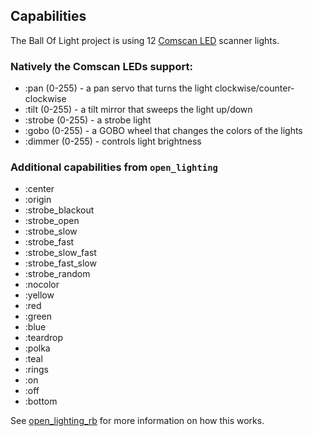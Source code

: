
## Capabilities

The Ball Of Light project is using 12 [Comscan LED](http://www.samash.com/wcsstore/root/Product_Manuals_Brochures/American%20DJ/ACOMSCANL/comscan_led.pdf) scanner lights.

### Natively the Comscan LEDs support:

* :pan (0-255) - a pan servo that turns the light clockwise/counter-clockwise
* :tilt (0-255) - a tilt mirror that sweeps the light up/down
* :strobe (0-255) - a strobe light
* :gobo (0-255) - a GOBO wheel that changes the colors of the lights
* :dimmer (0-255) - controls light brightness

### Additional capabilities from `open_lighting`

* :center
* :origin
* :strobe_blackout
* :strobe_open
* :strobe_slow
* :strobe_fast
* :strobe_slow_fast
* :strobe_fast_slow
* :strobe_random
* :nocolor
* :yellow
* :red
* :green
* :blue
* :teardrop
* :polka
* :teal
* :rings
* :on
* :off
* :bottom

See [open_lighting_rb](https://github.com/marshally/open_lighting_rb/blob/master/lib/open_lighting/devices/comscan_led.rb) for more information on how this works.
